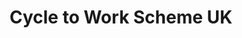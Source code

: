 ---
title: Cycle to Work Scheme UK
url: >-
  https://www.cyclingweekly.com/news/latest-news/cycle-to-work-scheme-10-things-to-know-5055/amp
categories:
  - 0a32cb28-6330-4881-8671-824476ed5859
tags:
  - bike-commute
countries:
  - gb
description: >-
  This scheme allows employees to spend on bikes and equipment, tax-free, making
  a claimed saving of up to 42 per cent on the overall value.
image: null
blueprint: action

---